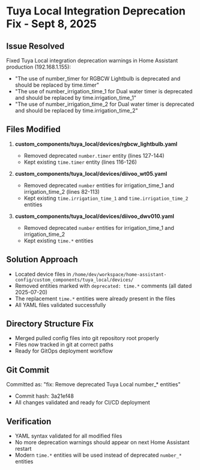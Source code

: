 # Tuya Local Integration Deprecation Fix - Sept 8, 2025

## Issue Resolved
Fixed Tuya Local integration deprecation warnings in Home Assistant production (192.168.1.155):
- "The use of number_timer for RGBCW Lightbulb is deprecated and should be replaced by time.timer"
- "The use of number_irrigation_time_1 for Dual water timer is deprecated and should be replaced by time.irrigation_time_1"
- "The use of number_irrigation_time_2 for Dual water timer is deprecated and should be replaced by time.irrigation_time_2"

## Files Modified
1. **custom_components/tuya_local/devices/rgbcw_lightbulb.yaml**
   - Removed deprecated `number.timer` entity (lines 127-144)
   - Kept existing `time.timer` entity (lines 116-126)

2. **custom_components/tuya_local/devices/diivoo_wt05.yaml**
   - Removed deprecated `number` entities for irrigation_time_1 and irrigation_time_2 (lines 82-113)
   - Kept existing `time.irrigation_time_1` and `time.irrigation_time_2` entities

3. **custom_components/tuya_local/devices/diivoo_dwv010.yaml**
   - Removed deprecated `number` entities for irrigation_time_1 and irrigation_time_2
   - Kept existing `time.*` entities

## Solution Approach
- Located device files in `/home/dev/workspace/home-assistant-config/custom_components/tuya_local/devices/`
- Removed entities marked with `deprecated: time.*` comments (all dated 2025-07-20)
- The replacement `time.*` entities were already present in the files
- All YAML files validated successfully

## Directory Structure Fix
- Merged pulled config files into git repository root properly
- Files now tracked in git at correct paths
- Ready for GitOps deployment workflow

## Git Commit
Committed as: "fix: Remove deprecated Tuya Local number_* entities"
- Commit hash: 3a21ef48
- All changes validated and ready for CI/CD deployment

## Verification
- YAML syntax validated for all modified files
- No more deprecation warnings should appear on next Home Assistant restart
- Modern `time.*` entities will be used instead of deprecated `number_*` entities